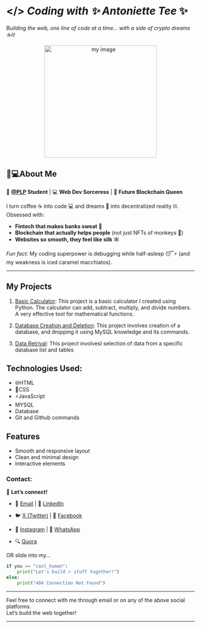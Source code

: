 
# </> *Coding with ✨ Antoniette Tee* ✨
  
*Building the web, one line of code at a time… with a side of crypto dreams ☕⛓️* 


<p align="center">
 <img src="https://imgur.com/RKRrsYv.jpg" width="300" alt="my image">
</p>


## 👩💻About Me
🌱 **[@PLP](https://academy.powerlearnprojectafrica.org/profile) Student** | 💻 **Web Dev Sorceress** | 🚀 **Future Blockchain Queen** 

I turn coffee ☕ into code 💻 and dreams 🌙 into decentralized reality ⛓️. Obsessed with:  
- **Fintech that makes banks sweat** 💸  
- **Blockchain that actually helps people** (not just NFTs of monkeys 🐒)  
- **Websites so smooth, they feel like silk** 🕸️  

*Fun fact:* My coding superpower is debugging while half-asleep 😴⚡ (and my weakness is iced caramel macchiatos).  

---

## My Projects
1. [Basic Calculator](https://github.com/Gratitude311/basic-calculator.git): This project is a basic calculator I created using Python. The calculator can add, subtract, multiply, and divide numbers. A very effective tool for mathematical functions.

2. [Database Creation,and Deletion](https://github.com/PLP-Database-Design/wk-1-Gratitude311.git): This project involves creation of a database, and dropping it using MySQL knowledge and its commands.

3. [Data Retrival](https://github.com/PLP-Database-Design/wk-2a-Fxroyalempres.git):  This project involvesI selection of data from a specific database list and tables

## Technologies Used:
- 🌐HTML
- 🎨CSS
- ⚡JavaScript
-  MYSQL
-  Database
-  Git and Github commands

## Features
- Smooth and responsive layout
- Clean and minimal design
- Interactive elements

### Contact:
🔗 **Let’s connect!**  
- 📧 [Email](mailto:antoniettekagendo@gmail.com)                | 👔 [LinkedIn](https://www.linkedin.com/in/antoniette-kagendo)

- 🐦 [X (Twitter)](https://x.com/AntonietteKage2)               | 📘 [Facebook](https://www.facebook.com/share/1LCod87zyU/)
                                                                                                                                          
- 📸 [Instagram](https://www.instagram.com/antoniette_tee)      | 💬 [WhatsApp](https://wa.me/message/RCMUTCNFYPUEI1)

- 🔍 [Quora](https://www.quora.com/profile/Antoniette-Kagendo)


OR slide into my...  
```python
if you == "cool_human":  
    print("Let’s build 🔥 stuff together!")  
else:  
    print("404 Connection Not Found")  
```

---


Feel free to connect with me through email or on any of the above social platforms.  
Let’s build the web together!

---

